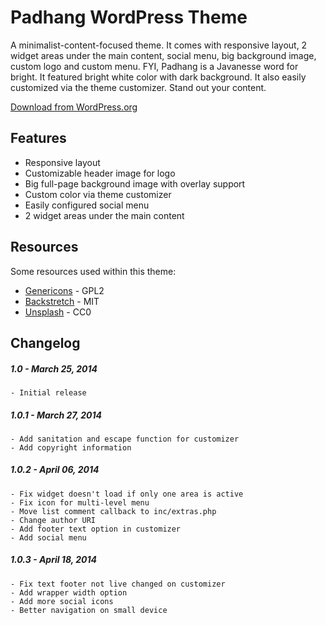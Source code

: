 Padhang WordPress Theme
=======================

A minimalist-content-focused theme. It comes with responsive layout, 2 widget areas under the main content, social menu, big background image, custom logo and custom menu. FYI, Padhang is a Javanesse word for bright. It featured bright white color with dark background. It also easily customized via the theme customizer. Stand out your content.

[Download from WordPress.org](https://wordpress.org/themes/padhang)

## Features
* Responsive layout
* Customizable header image for logo
* Big full-page background image with overlay support
* Custom color via theme customizer
* Easily configured social menu
* 2 widget areas under the main content

## Resources

Some resources used within this theme:
- [Genericons](http://genericons.com) - GPL2
- [Backstretch](http://srobbin.com/jquery-plugins/backstretch) - MIT
- [Unsplash](http://unsplash.com) - CC0

## Changelog
##### 1.0 - March 25, 2014
````
- Initial release
````

##### 1.0.1 - March 27, 2014
````
- Add sanitation and escape function for customizer
- Add copyright information
````

##### 1.0.2 - April 06, 2014
````
- Fix widget doesn't load if only one area is active
- Fix icon for multi-level menu
- Move list comment callback to inc/extras.php
- Change author URI
- Add footer text option in customizer
- Add social menu
````

##### 1.0.3 - April 18, 2014
````
- Fix text footer not live changed on customizer
- Add wrapper width option
- Add more social icons
- Better navigation on small device
````